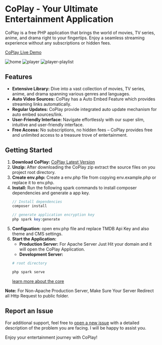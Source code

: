 # CoPlay - Your Ultimate Entertainment Application

CoPlay is a free PHP application that brings the world of movies, TV series, anime, and drama right to your fingertips. Enjoy a seamless streaming experience without any subscriptions or hidden fees.

[CoPlay Live Demo](http://coplay.evolesoft.com)

![home](https://github.com/user-attachments/assets/d35cd418-f638-4794-9aab-0876a57bde94)
![player](https://github.com/user-attachments/assets/74d96d0d-91a6-4212-88b1-a0e2c65782dd)
![player-playlist](https://github.com/user-attachments/assets/d213f4ec-7ed4-43a6-8a98-1c17912d4bcd)


## Features
- **Extensive Library:** Dive into a vast collection of movies, TV series, anime, and drama spanning various genres and languages.
- **Auto Video Sources:** CoPlay has a Auto Embed Feature which provides streaming links automatically.
- **Regular Updates:** CoPlay provide integrated auto update mechanism for auto embed sources/link.
- **User-Friendly Interface:** Navigate effortlessly with our super slim, intuitive and user-friendly interface.
- **Free Access:** No subscriptions, no hidden fees – CoPlay provides free and unlimited access to a treasure trove of entertainment.


## Getting Started
1. **Download CoPlay:** [CoPlay Latest Version](https://github.com/vulcanphp/coplay/releases/latest)
2. **Unzip:** After downloading the CoPlay zip extract the source files on you project root directory.
3. **Create env.php:** Create a env.php file from copying env.example.php or replace it to env.php. 
4. **Install:** Run the following spark commands to install composer dependencies and generate a app key. 
    ```php
    // Install dependencies 
    composer install

    // generate application encryption key
    php spark key:generate
   ```
5. **Configuation:** open env.php file and replace TMDB Api Key and also theme and CMS settings.
6. **Start the Application:**
    - **Production Server:** For Apache Server Just Hit your domain and it will open the CoPlay Application.
    - **Development Server:**
    ```bash
    # root directory

    php spark serve
   ```
   [learn more about the core](https://tinymvc.github.io)

**Note:** For Non-Apache Production Server, Make Sure Your Server Redirect all Http Request to public folder.

## Report an Issue
For additional support, feel free to [open a new issue](https://github.com/vulcanphp/coplay/issues) with a detailed description of the problem you are facing. I will be happy to assist you.

Enjoy your entertainment journey with CoPlay!
